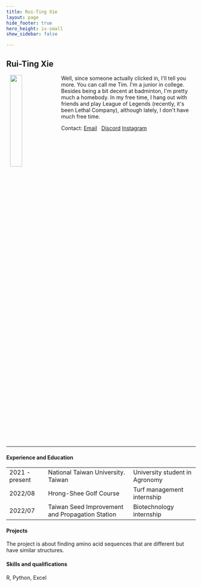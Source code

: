 ```yaml
---
title: Rui-Ting Xie
layout: page
hide_footer: true
hero_height: is-small
show_sidebar: false

---
```


## Rui-Ting Xie

<img src="{{site.url}}/img/Rui-Ting Xie.jpg" align="left" hspace="10" width="25%">
Well, since someone actually clicked in, I'll tell you more. You can call me Tim. I'm a junior in college. Besides being a bit decent at badminton, I'm pretty much a homebody. In my free time, I hang out with friends and play League of Legends (recently, it's been Lethal Company), although lately, I don't have much free time.

Contact:
<i class="fas fa-at"></i> [Email](mailto:b10601006@ntu.edu.tw)  
<i class="fa-brands fa-discord"></i> [Discord](discordapp.com/users/810902904071651428)
<i class="fa-brands fa-instagram"></i> [Instagram](https://www.instagram.com/godtim_hsieh?igsh=MWI3NGo3ZDJldHM5YQ%3D%3D&utm_source=qr)

<!--
<i class="fab fa-github"></i> [Github]()  
<i class="fab fa-linkedin"></i> [LinkedIn]()
<i class="fab fa-google"></i> [Google Scholar]()  
-->

<br clear="all">
<hr class="solid">

#### Experience and Education

| | | |
| --- | --- | --- |
| 2021 - present  | National Taiwan University.  Taiwan |  University student in Agronomy |
| 2022/08 | Hrong-Shee Golf Course | Turf management internship |
| 2022/07 | Taiwan Seed Improvement and Propagation Station | Biotechnology internship |

#### Projects

The project is about finding amino acid sequences that are different but have similar structures.

#### Skills and qualifications

R, Python, Excel
